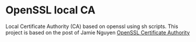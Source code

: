 # OpenSSL local CA

Local Certificate Authority (CA) based on openssl using sh scripts.
This project is based on the post of Jamie Nguyen [OpenSSL Certificate Authority](https://jamielinux.com/docs/openssl-certificate-authority/index.html)


